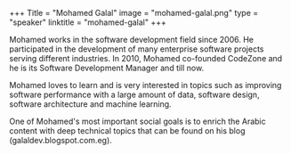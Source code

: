 +++
Title = "Mohamed Galal" 
image = "mohamed-galal.png" 
type = "speaker"
linktitle = "mohamed-galal" 
+++

Mohamed works in the software development field since 2006.  He participated in the development of many enterprise software projects serving different industries. In 2010, Mohamed co-founded CodeZone and he is its Software Development Manager and till now.

Mohamed loves to learn and is very interested in topics such as improving software performance with a large amount of data, software design, software architecture and machine learning.  

One of Mohamed's most important social goals is to enrich the Arabic content with deep technical topics that can be found on his blog (galaldev.blogspot.com.eg).
